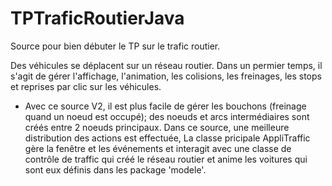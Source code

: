 # TPTraficRoutierJava
Source pour bien débuter le TP sur le trafic routier.

Des véhicules se déplacent sur un réseau routier. Dans un permier temps, il s'agit de gérer l'affichage, l'animation, les colisions, les freinages, les stops et reprises par clic sur les véhicules. 
* Avec ce source V2, il est plus facile de gérer les bouchons (freinage quand un noeud est occupé); des noeuds et arcs intermédiaires sont créés entre 2 noeuds principaux. Dans ce source, une meilleure distribution des actions est effectuée, La classe pricipale AppliTraffic gère la fenêtre et les événements et interagit avec une classe de contrôle de traffic qui créé le réseau routier et anime les voitures qui sont eux définis dans les package 'modele'.
